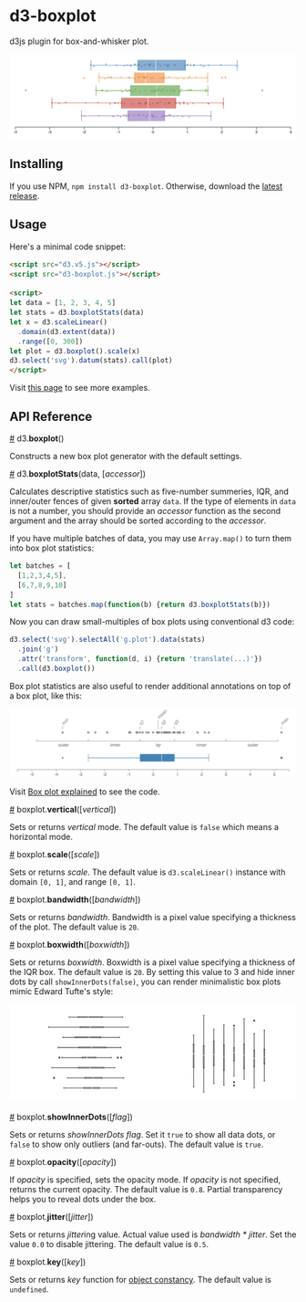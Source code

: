 # d3-boxplot

d3js plugin for box-and-whisker plot.

![d3-boxplot](d3-boxplot.png)

## Installing

If you use NPM, `npm install d3-boxplot`. Otherwise, download the
[latest release](https://github.com/akngs/d3-boxplot/releases/latest).

## Usage

Here's a minimal code snippet:

```html
<script src="d3.v5.js"></script>
<script src="d3-boxplot.js"></script>

<script>
let data = [1, 2, 3, 4, 5]
let stats = d3.boxplotStats(data)
let x = d3.scaleLinear()
  .domain(d3.extent(data))
  .range([0, 300])
let plot = d3.boxplot().scale(x)
d3.select('svg').datum(stats).call(plot)
</script>
```

Visit [this page](https://beta.observablehq.com/@akngs/d3-boxplot) to see more examples.

## API Reference

<a href="#boxplot" name="boxplot">#</a> d3.<b>boxplot</b>()

Constructs a new box plot generator with the default settings.

<a href="#boxplotStats" name="boxplotStats">#</a> d3.<b>boxplotStats</b>(data, [*accessor*])

Calculates descriptive statistics such as five-number summeries, IQR, and inner/outer fences of
given **sorted** array `data`. If the type of elements in `data` is not a number, you should
provide an *accessor* function as the second argument and the array should be sorted according to
the *accessor*.

If you have multiple batches of data, you may use `Array.map()` to turn them into box plot
statistics:

```javascript
let batches = [
  [1,2,3,4,5],
  [6,7,8,9,10]
]
let stats = batches.map(function(b) {return d3.boxplotStats(b)})
```

Now you can draw small-multiples of box plots using conventional d3 code:

```javascript
d3.select('svg').selectAll('g.plot').data(stats)
  .join('g')
  .attr('transform', function(d, i) {return 'translate(...)'})
  .call(d3.boxplot())
```

Box plot statistics are also useful to render additional annotations on top of a box plot, like
this:

![Annotated box plot](d3-boxplot-annotated.png)

Visit [Box plot explained](https://beta.observablehq.com/@akngs/box-plot-explained) to see the code.

<a href="#boxplot_vertical" name="boxplot_vertical">#</a> boxplot.<b>vertical</b>([*vertical*])

Sets or returns *vertical* mode. The default value is `false` which means a horizontal mode.

<a href="#boxplot_scale" name="boxplot_scale">#</a> boxplot.<b>scale</b>([*scale*])

Sets or returns *scale*. The default value is `d3.scaleLinear()` instance with domain `[0, 1]`, and
range `[0, 1]`.

<a href="#boxplot_bandwidth" name="boxplot_bandwidth">#</a> boxplot.<b>bandwidth</b>([*bandwidth*])

Sets or returns *bandwidth*. Bandwidth is a pixel value specifying a thickness of the plot. The
default value is `20`.

<a href="#boxplot_boxwidth" name="boxplot_boxwidth">#</a> boxplot.<b>boxwidth</b>([*boxwidth*])

Sets or returns *boxwidth*. Boxwidth is a pixel value specifying a thickness of the IQR box. The
default value is `20`. By setting this value to 3 and hide inner dots by call
`showInnerDots(false)`, you can render minimalistic box plots mimic Edward Tufte's style:

![Minimalistic box plot](d3-boxplot-minimalStyle.png)

<a href="#boxplot_showInnerDots" name="boxplot_showInnerDots">#</a> boxplot.<b>showInnerDots</b>([*flag*])

Sets or returns *showInnerDots flag*. Set it `true` to show all data dots, or `false` to show
only outliers (and far-outs). The default value is `true`.

<a href="#boxplot_opacity" name="boxplot_opacity">#</a> boxplot.<b>opacity</b>([*opacity*])

If *opacity* is specified, sets the opacity mode. If *opacity* is not specified, returns the
current opacity. The default value is `0.8`. Partial transparency helps you to reveal dots under
the box.

<a href="#boxplot_jitter" name="boxplot_jitter">#</a> boxplot.<b>jitter</b>([*jitter*])

Sets or returns *jitter*ing value. Actual value used is *bandwidth * jitter*. Set the value `0.0`
to disable jittering. The default value is `0.5`.

<a href="#boxplot_key" name="boxplot_key">#</a> boxplot.<b>key</b>([*key*])

Sets or returns *key* function for [object constancy](https://bost.ocks.org/mike/constancy/). The
default value is `undefined`.
